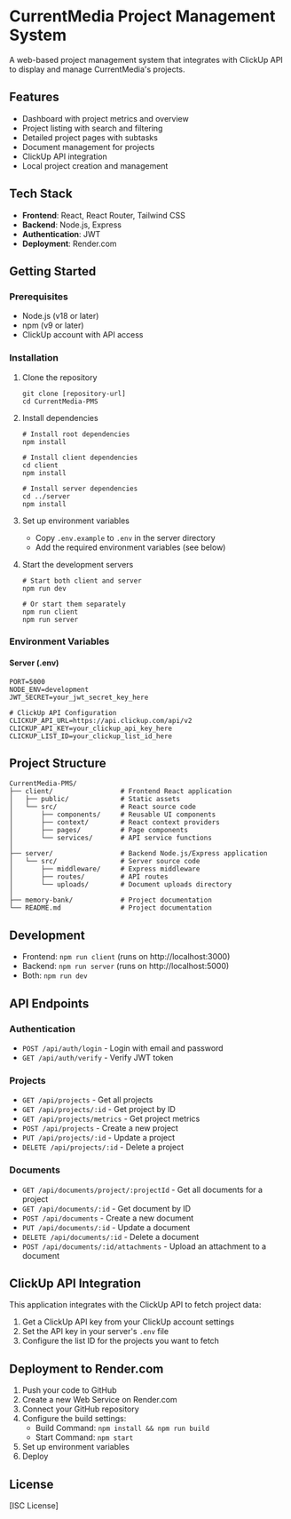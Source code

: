 # CurrentMedia Project Management System

A web-based project management system that integrates with ClickUp API to display and manage CurrentMedia's projects.

## Features

- Dashboard with project metrics and overview
- Project listing with search and filtering
- Detailed project pages with subtasks
- Document management for projects
- ClickUp API integration
- Local project creation and management

## Tech Stack

- **Frontend**: React, React Router, Tailwind CSS
- **Backend**: Node.js, Express
- **Authentication**: JWT
- **Deployment**: Render.com

## Getting Started

### Prerequisites

- Node.js (v18 or later)
- npm (v9 or later)
- ClickUp account with API access

### Installation

1. Clone the repository

   ```
   git clone [repository-url]
   cd CurrentMedia-PMS
   ```

2. Install dependencies

   ```
   # Install root dependencies
   npm install

   # Install client dependencies
   cd client
   npm install

   # Install server dependencies
   cd ../server
   npm install
   ```

3. Set up environment variables

   - Copy `.env.example` to `.env` in the server directory
   - Add the required environment variables (see below)

4. Start the development servers

   ```
   # Start both client and server
   npm run dev

   # Or start them separately
   npm run client
   npm run server
   ```

### Environment Variables

#### Server (.env)

```
PORT=5000
NODE_ENV=development
JWT_SECRET=your_jwt_secret_key_here

# ClickUp API Configuration
CLICKUP_API_URL=https://api.clickup.com/api/v2
CLICKUP_API_KEY=your_clickup_api_key_here
CLICKUP_LIST_ID=your_clickup_list_id_here
```

## Project Structure

```
CurrentMedia-PMS/
├── client/                 # Frontend React application
│   ├── public/             # Static assets
│   └── src/                # React source code
│       ├── components/     # Reusable UI components
│       ├── context/        # React context providers
│       ├── pages/          # Page components
│       └── services/       # API service functions
│
├── server/                 # Backend Node.js/Express application
│   └── src/                # Server source code
│       ├── middleware/     # Express middleware
│       ├── routes/         # API routes
│       └── uploads/        # Document uploads directory
│
├── memory-bank/            # Project documentation
└── README.md               # Project documentation
```

## Development

- Frontend: `npm run client` (runs on http://localhost:3000)
- Backend: `npm run server` (runs on http://localhost:5000)
- Both: `npm run dev`

## API Endpoints

### Authentication

- `POST /api/auth/login` - Login with email and password
- `GET /api/auth/verify` - Verify JWT token

### Projects

- `GET /api/projects` - Get all projects
- `GET /api/projects/:id` - Get project by ID
- `GET /api/projects/metrics` - Get project metrics
- `POST /api/projects` - Create a new project
- `PUT /api/projects/:id` - Update a project
- `DELETE /api/projects/:id` - Delete a project

### Documents

- `GET /api/documents/project/:projectId` - Get all documents for a project
- `GET /api/documents/:id` - Get document by ID
- `POST /api/documents` - Create a new document
- `PUT /api/documents/:id` - Update a document
- `DELETE /api/documents/:id` - Delete a document
- `POST /api/documents/:id/attachments` - Upload an attachment to a document

## ClickUp API Integration

This application integrates with the ClickUp API to fetch project data:

1. Get a ClickUp API key from your ClickUp account settings
2. Set the API key in your server's `.env` file
3. Configure the list ID for the projects you want to fetch

## Deployment to Render.com

1. Push your code to GitHub
2. Create a new Web Service on Render.com
3. Connect your GitHub repository
4. Configure the build settings:
   - Build Command: `npm install && npm run build`
   - Start Command: `npm start`
5. Set up environment variables
6. Deploy

## License

[ISC License]
